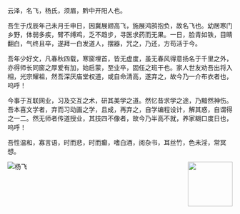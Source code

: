 <!--
title:关于
desc:云泽，名飞，杨氏，须眉，黔中开阳人也。
template:about
date:ss
slogen: 来自地狱，路过人间，去往天堂
-->

云泽，名飞，杨氏，须眉，黔中开阳人也。

吾生于戊辰年己未月壬申日，因冀展翅高飞，施展鸿鹄抱负，故名飞也。幼居寒门乡野，体弱多疾，臂不缚鸡，乏不趋步，寻医求药而无果。一日，脸青如铁，目睛翻白，气终且卒，遂拜一白发道人，摆器，咒之，乃还，方苟活于今。

吾年少好文，凡春秋四载，寒窗埋首，皆无虚度，虽无春风得意扬名于千里之外，亦得师长同窗之厚爱有加，始启蒙，至业卒，固任之班干也。家人世友劝吾出将入相，光宗耀祖，然吾深厌庙堂权道，或自命清高，遂弃之，故今乃一介布衣者也，呜呼！

今事于互联网业，习及交互之术，研其美学之道。然忆昔求学之途，乃黯然神伤。吾本喜文学者，弃而习动画之学，且成，再弃之，自学编程设计，解其惑，自谓得之一二。然无师者传道授业，其技四不像者，故今乃半高不就，养家糊口度日也，呜呼！

吾性温和，寡言语，时而悲，时而癫，嗜白酒，阅杂书，耳丝竹，色未淫，常冥想。

<img src="{{assets}}/2169200001.jpg" align="right" width="100">

[^_^]:
![杨飞]({{assets}}/2169200001.jpg)


